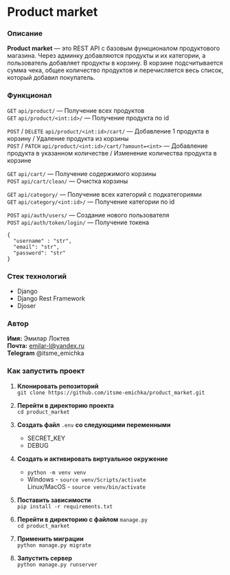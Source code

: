 # Product market
### Описание
**Product market** — это REST API с базовым функционалом продуктового магазина. Через админку добавляются продукты и их категории, а пользователь добавляет продукты в корзину. В корзине подсчитывается сумма чека, общее количество продуктов и перечисляется весь список, который добавил покупатель.  

### Функционал
`GET` `api/product/` — Получение всех продуктов   
`GET` `api/product/<int:id>/` — Получение продукта по id  

`POST` / `DELETE` `api/product/<int:id>/cart/` — Добавление 1 продукта в корзину / Удаление продукта из корзины  
`POST` / `PATCH` `api/product/<int:id>/cart/?amount=<int>` — Добавление продукта в указанном количестве / Изменение количества продукта в корзине  

`GET` `api/cart/` — Получение содержимого корзины  
`POST` `api/cart/clean/` — Очистка корзины  

`GET` `api/category/` — Получение всех категорий с подкатегориями  
`GET` `api/category/<int:id>/` — Получение категории по id  

`POST` `api/auth/users/` — Создание нового пользователя  
`POST` `api/auth/token/login/` — Получение токена  
```
{
  "username" : "str",
  "email": "str",
  "password": "str"
}
```

### Стек технологий
- Django
- Django Rest Framework
- Djoser

### Автор
**Имя:** Эмилар Локтев  
**Почта:** emilar-l@yandex.ru  
**Telegram** @itsme_emichka  

### Как запустить проект
1. **Клонировать репозиторий**  
`git clone https://github.com/itsme-emichka/product_market.git`

2. **Перейти в директорию проекта**  
`cd product_market`

3. **Создать файл** `.env` **со следующими переменными**
    - SECRET_KEY
    - DEBUG

4. **Создать и активировать виртуальное окружение**  
    - `python -m venv venv`
    - Windows - `source venv/Scripts/activate`  
       Linux/MacOS - `source venv/bin/activate`

5. **Поставить зависимости**  
`pip install -r requirements.txt`

6. **Перейти в директорию с файлом** `manage.py`  
`cd product_market`

7. **Применить миграции**  
`python manage.py migrate`

8. **Запустить сервер**  
`python manage.py runserver`
